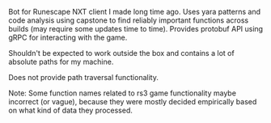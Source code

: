 Bot for Runescape NXT client I made long time ago. Uses yara patterns and code analysis using capstone to find reliably important functions across builds (may require some updates time to time). Provides protobuf API using gRPC for interacting with the game.

Shouldn't be expected to work outside the box and contains a lot of absolute paths for my machine.

Does not provide path traversal functionality.

Note: Some function names related to rs3 game functionality maybe incorrect (or vague), because they were mostly decided empirically based on what kind of data they processed.
